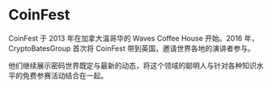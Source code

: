 # CoinFest

CoinFest 于 2013 年在加拿大温哥华的 Waves Coffee House 开始。2016 年，CryptoBatesGroup 首次将 CoinFest 带到英国，邀请世界各地的演讲者参与。

他们继续展示密码世界既定与最新的动态，将这个领域的聪明人与针对各种知识水平的免费参赛活动结合在一起。
